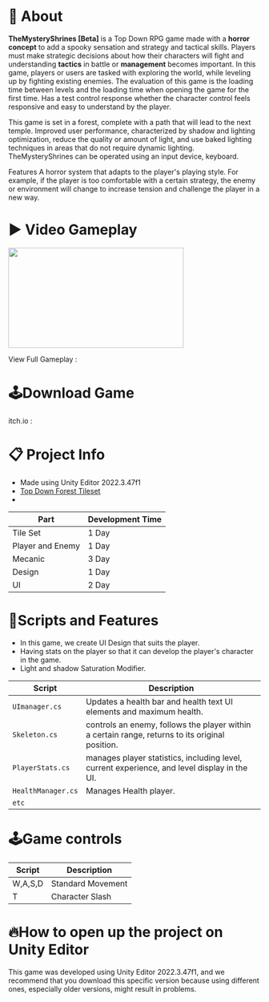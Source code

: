 # 🔴 About
**TheMysteryShrines [Beta]** is a Top Down RPG game made with a **horror concept** to add a spooky sensation and strategy and tactical skills. Players must make strategic decisions about how their characters will fight and understanding **tactics** in battle or **management** becomes important. In this game, players or users are tasked with exploring the world, while leveling up by fighting existing enemies. The evaluation of this game is the loading time between levels and the loading time when opening the game for the first time. Has a test control response whether the character control feels responsive and easy to understand by the player.

This game is set in a forest, complete with a path that will lead to the next temple. Improved user performance, characterized by shadow and lighting optimization, reduce the quality or amount of light, and use baked lighting techniques in areas that do not require dynamic lighting. TheMysteryShrines can be operated using an input device, keyboard.

Features A horror system that adapts to the player's playing style. For example, if the player is too comfortable with a certain strategy, the enemy or environment will change to increase tension and challenge the player in a new way.

# ▶️ Video Gameplay
<img src="https://github.com/user-attachments/assets/12fc69cb-94d2-4029-96ed-7166b431c998" width="350" height="200">

View Full Gameplay :

# 🕹️Download Game
itch.io : 

# 📋 Project Info
- Made using Unity Editor 2022.3.47f1
- [Top Down Forest Tileset](https://pixivan.itch.io/top-down-forest-tileset)
- 
| Part | Development Time |
|------------------|------|
| Tile Set | 1 Day|
| Player and Enemy | 1 Day |
| Mecanic | 3 Day |
| Design | 1 Day |
| UI | 2 Day |

# 📜Scripts and Features
- In this game, we create UI Design that suits the player.
- Having stats on the player so that it can develop the player's character in the game.
- Light and shadow Saturation Modifier.

| Script                | Description                                                                 |
|-----------------------|-----------------------------------------------------------------------------|
| `UImanager.cs` | Updates a health bar and health text UI elements and maximum health. |
| `Skeleton.cs` | controls an enemy, follows the player within a certain range, returns to its original position. |
| `PlayerStats.cs` | manages player statistics, including level, current experience, and level display in the UI. |
| `HealthManager.cs` | Manages Health player.              |
| `etc` |                                                                             |

# 🕹️Game controls
| Script | Description |
|---------|------------------|
| W,A,S,D | Standard Movement|
| T | Character Slash |

# 🔥How to open up the project on Unity Editor
This game was developed using Unity Editor 2022.3.47f1, and we recommend that you download this specific version because using different ones, especially older versions, might result in problems.





